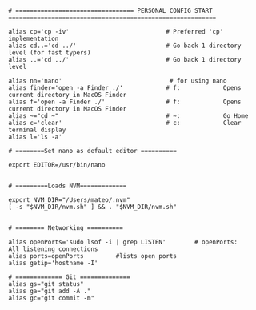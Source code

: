     # ================================= PERSONAL CONFIG START ==========================================================

    alias cp='cp -iv'                           # Preferred 'cp' implementation
    alias cd..='cd ../'                         # Go back 1 directory level (for fast typers)
    alias ..='cd ../'                           # Go back 1 directory level

    alias nn='nano'                              # for using nano
    alias finder='open -a Finder ./'            # f:            Opens current directory in MacOS Finder
    alias f='open -a Finder ./'                 # f:            Opens current directory in MacOS Finder
    alias ~="cd ~"                              # ~:            Go Home
    alias c='clear'                             # c:            Clear terminal display
    alias l='ls -a'

    # ========Set nano as default editor ==========

    export EDITOR=/usr/bin/nano


    # =========Loads NVM=============

    export NVM_DIR="/Users/mateo/.nvm"
    [ -s "$NVM_DIR/nvm.sh" ] && . "$NVM_DIR/nvm.sh"


    # ======== Networking ==========

    alias openPorts='sudo lsof -i | grep LISTEN'        # openPorts:    All listening connections
    alias ports=openPorts         #lists open ports
    alias getip='hostname -I'

    # ============= Git ==============
    alias gs="git status"
    alias ga="git add -A ."
    alias gc="git commit -m"
